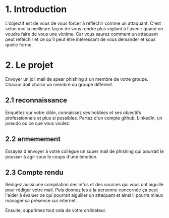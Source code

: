 

# 1. Introduction
L'objectif est de vous de vous forcer à réfléchir comme un attaquant. C'est selon moi la meilleure façon de vous rendre plus vigilant à l'avenir quand on voudra faire de vous une victime. Car vous saurez comment un attaquant peut réfléchir et ce qu'il peut être intéressant de vous demander et sous quelle forme.
# 2. Le projet
Envoyer un joli mail de spear phishing à un membre de votre groupe. Chacun doit choisir un membre du groupe différent.

## 2.1 reconnaissance
Enquêtez sur votre cible, connaissez ses hobbies et ses objectifs professionnels et plus si possibles. 
Partez d'un compte github, LinkedIn, un pseudo ou ce que vous voulez.

## 2.2 armemement
Essayez d'envoyer à votre collègue un super mail de phishing qui pourrait le pousser à agir sous le coups d'une émotion.

## 2.3 Compte rendu
Rédigez aussi une compilation des infos et des sources qui vous ont aiguillé pour rédiger votre mail. 
Puis donnez les à la personne concernée ça peut l'aider à évaluer ce qui pourrait aiguiller un attaquant et ainsi il pourra mieux manager sa présence sur internet. 

Ensuite, supprimez tout cela de votre ordinateur.
